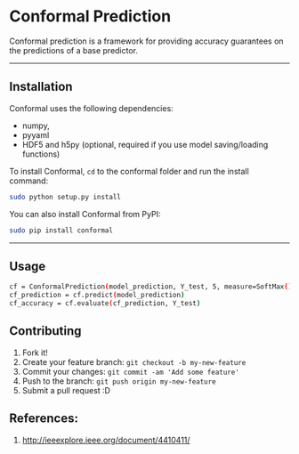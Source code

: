 # Conformal Prediction

Conformal prediction is a framework for providing accuracy guarantees on the predictions
of a base predictor.

------------------


## Installation

Conformal uses the following dependencies:

- numpy,
- pyyaml
- HDF5 and h5py (optional, required if you use model saving/loading functions)

To install Conformal, `cd` to the conformal folder and run the install command:
```sh
sudo python setup.py install
```

You can also install Conformal from PyPI:
```sh
sudo pip install conformal
```

------------------


## Usage
```sh
cf = ConformalPrediction(model_prediction, Y_test, 5, measure=SoftMax(), threshold_mode=0)
cf_prediction = cf.predict(model_prediction)
cf_accuracy = cf.evaluate(cf_prediction, Y_test)
```

## Contributing

1. Fork it!
2. Create your feature branch: `git checkout -b my-new-feature`
3. Commit your changes: `git commit -am 'Add some feature'`
4. Push to the branch: `git push origin my-new-feature`
5. Submit a pull request :D

## References:

1. http://ieeexplore.ieee.org/document/4410411/